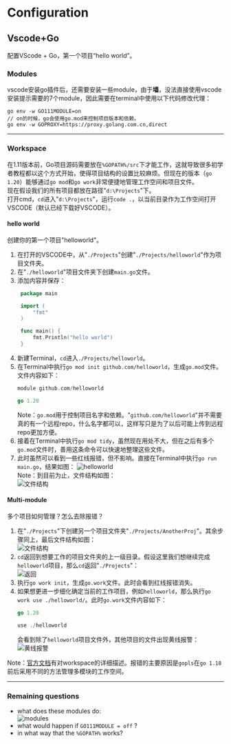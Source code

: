 # Configuration
## Vscode+Go
配置VScode + Go，第一个项目“hello world”。

### Modules
vscode安装go插件后，还需要安装一些module，由于**墙**，没法直接使用vscode安装提示需要的7个module，因此需要在terminal中使用以下代码修改代理：  
```
go env -w GO111MODULE=on
// on的时候，go会使用go.mod来控制项目版本和依赖。
go env -w GOPROXY=https://proxy.golang.com.cn,direct
```

---
### Workspace
在1.11版本前，Go项目源码需要放在`%GOPATH%/src`下才能工作，这就导致很多初学者教程都以这个方式开始，使得项目结构的设置比较麻烦。但现在的版本（`go 1.20`）能够通过`go mod`和`go work`非常便捷地管理工作空间和项目文件。  
现在假设我们的所有项目都放在路径"`d:\Projects`"下。  
打开cmd，`cd`进入"`d:\Projects`"，运行`code .`，以当前目录作为工作空间打开VSCODE（默认已经下载好VSCODE）。

#### hello world
创建你的第一个项目"helloworld"。
1. 在打开的VSCODE中，从"`./Projects`"创建"`./Projects/helloworld`"作为项目文件夹。
2. 在"`./helloworld`"项目文件夹下创建`main.go`文件。
3. 添加内容并保存：
   ```go
    package main

    import (
	    "fmt"
    )

    func main() {
	    fmt.Println("hello world")
    }
   ```
4. 新建Terminal，`cd`进入`./Projects/helloworld`。
5. 在Terminal中执行`go mod init github.com/helloworld`，生成`go.mod`文件。文件内容如下：
    ```go
    module github.com/helloworld

    go 1.20
    ```
    Note：`go.mod`用于控制项目名字和依赖。"`github.com/helloworld`"并不需要真的有一个远程repo，什么名字都可以，这样写只是为了以后可能上传到远程repo更加方便。
6. 接着在Terminal中执行`go mod tidy`，虽然现在用处不大，但在之后有多个`go.mod`文件时，善用这条命令可以快速地整理这些文件。
7. 此时虽然可以看到一些红线报错，但不影响。直接在Terminal中执行`go run main.go`，结果如图：
   ![helloworld](https://cdn.jsdelivr.net/gh/PsyLinkist/LearningBlogPics/202307051153031.png)  
Note：到目前为止，文件结构如图：  
![文件结构](https://cdn.jsdelivr.net/gh/PsyLinkist/LearningBlogPics/202307051155405.png)

#### Multi-module
多个项目如何管理？怎么去除报错？
1. 在"`./Projects`"下创建另一个项目文件夹"`./Projects/AnotherProj`"。其余步骤同上，最后文件结构如图：  
![文件结构](https://cdn.jsdelivr.net/gh/PsyLinkist/LearningBlogPics/202307051202565.png)
2. `cd`返回到想要工作的项目文件夹的上一级目录。假设这里我们想继续完成`helloworld`项目，那么`cd`返回"`./Projects`"：  
![返回](https://cdn.jsdelivr.net/gh/PsyLinkist/LearningBlogPics/202307051415731.png)
3. 执行`go work init`，生成`go.work`文件。此时会看到红线报错消失。
4. 如果想更进一步细化确定当前的工作项目，例如`helloworld`，那么执行`go work use ./helloworld/`。此时`go.work`文件内容如下：
    ```go
    go 1.20

    use ./helloworld
    ```
   会看到除了`helloworld`项目文件外，其他项目的文件出现黄线报警：
   ![黄线报警](https://cdn.jsdelivr.net/gh/PsyLinkist/LearningBlogPics/202307051421188.png)  

Note：[官方文档](https://github.com/golang/tools/blob/master/gopls/doc/workspace.md)有对workspace的详细描述。报错的主要原因是`gopls`在`go 1.18`前后采用不同的方法管理多模块的工作空间。
<!-- ### Workspace(Before version `go 1.18`)
Go版本1.18前后，`gopls`采用不同的方式控制多模块(`multi-module`)的工作空间。  
这里我一开始虽然打开了`GO111MODULE`，但并没有创建`go.work`去控制`multi-module`的问题（因为一开始练习只用了一个module，还不会报错），因此以下的设置适用于"**1个项目**"、"**不使用`go.work`**"的情况。 

#### Basic
`go`需要在workspace中工作，默认的workspace为%GOPATH%，可以指定多个。  
workspace需要包括:  
```
`src`//源码
`pkg`//编译后的包 generated by compiler
`bin`//可执行文件 generated by compiler
```
#### Where do I run my program:
If you program's directory looks like this: `.../src/helloworld/main.go`, you need to _cd_ into`.../src/helloworld` in the terminal, then use `go run main.go` in the terminal to execute the program.

#### How do I change my workspace:
- Change %GOPATH%.
- Create `src`, `pkg`, `bin` in the `%GOPATH%`.
- Download modules into bin
- Execute `go init mod <module-name>` in root dir(`.../project-name`), which generates a `go.mod` file controling project's name and dependencies.
Result:![result](https://cdn.jsdelivr.net/gh/PsyLinkist/LearningBlogPics/202306251117026.png)  
Next, use the `go mod tidy` command to scan the current directory and its subdirectories for .go files and includes them in the module. It also manages the module's dependencies based on the imported packages in your code.

### Multi-module workspace controll(After version `go 1.18`)
在这个版本之后不强制要求项目放在`%GOPATH%/src`下。使用`go mod init <module-dir>`创建`go.mod`，控制项目。
#### Error loading workspace: gopls...
[Official doc](https://github.com/golang/tools/blob/master/gopls/doc/workspace.md) describes the reason why this _Error_ is occurred.
Solution could be quite simple (VSCODE):
1. `cd` into your workspace. For example, if your workspace looks like bellow, and you want to work on your `Proj2`. You should be in the `src`:
   ```
   | src
     | Proj1
     | Proj2
     | Proj3
   ```
2. Run command:
   ```
   go work init
   go work use ./Proj2/
   ```
3. The command you run would generate a `go.work` file which contains the module you want to work on. In this case, it would be `Proj2`.

- Note: Ensure your workspace in VSCODE is started from `src/`. For an instance:
![](https://cdn.jsdelivr.net/gh/PsyLinkist/LearningBlogPics/202307051020612.png) -->

---
### Remaining questions
- what does these modules do:  
![modules](https://cdn.jsdelivr.net/gh/PsyLinkist/LearningBlogPics/202306211820966.png)
- what would happen if `GO111MODULE = off` ?
- in what way that the `%GOPATH%` works?